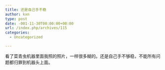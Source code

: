 ```yaml
---
title: 还是自己手不稳
author: kxn
type: post
date: -001-11-30T00:00:00+00:00
url: /index.php/archives/115
categories:
  - Uncategorized

---
```

<div>
  看了菜青虫机器里面我照的照片，一样很多糊的。还是自己手不够稳，不能所有问题都归罪到机器头上面。
</div>